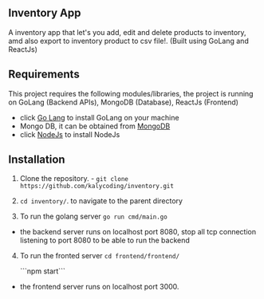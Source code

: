## Inventory App

A inventory app that let's you add, edit and delete products to inventory, amd also export to inventory product to csv file!. (Built using GoLang and ReactJs)

## Requirements

This project requires the following modules/libraries, the project is running on GoLang (Backend APIs), MongoDB (Database), ReactJs (Frontend)

* click [Go Lang](https://go.dev/doc/install) to install GoLang on your machine
* Mongo DB, it can be obtained from [MongoDB](https://docs.mongodb.com/guides/server/install/)
* click [NodeJs](https://nodejs.org/en/download/) to install NodeJs


## Installation


1. Clone the repository. - ```git clone https://github.com/kalycoding/inventory.git```
2. ```cd inventory/```. to navigate to the parent directory

3. To run the golang server
   ```go run cmd/main.go```
   
* the backend server runs on localhost port 8080, stop all tcp connection listening to port 8080 to be able to run the backend


4. To run the fronted server
   ```cd frontend/frontend/```
   <p></p>
   ```npm start```

* the frontend server runs on localhost port 3000.



